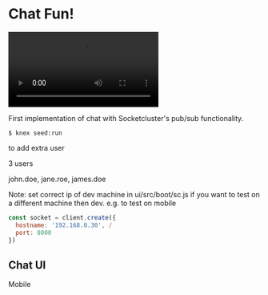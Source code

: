 # Chat Fun!

![caption](https://github.com/johancoppens/simple-chat/blob/master/doc/assets/simple-chat.mp4?raw)

First implementation of chat with Socketcluster's pub/sub functionality.

```
$ knex seed:run
```
to add extra user

3 users

john.doe, jane.roe, james.doe

Note: set correct ip of dev machine in ui/src/boot/sc.js if you want to test on a different machine then dev. e.g. to test on mobile

```js
const socket = client.create({
  hostname: '192.168.0.30', /
  port: 8000
})


```

## Chat UI

Mobile
